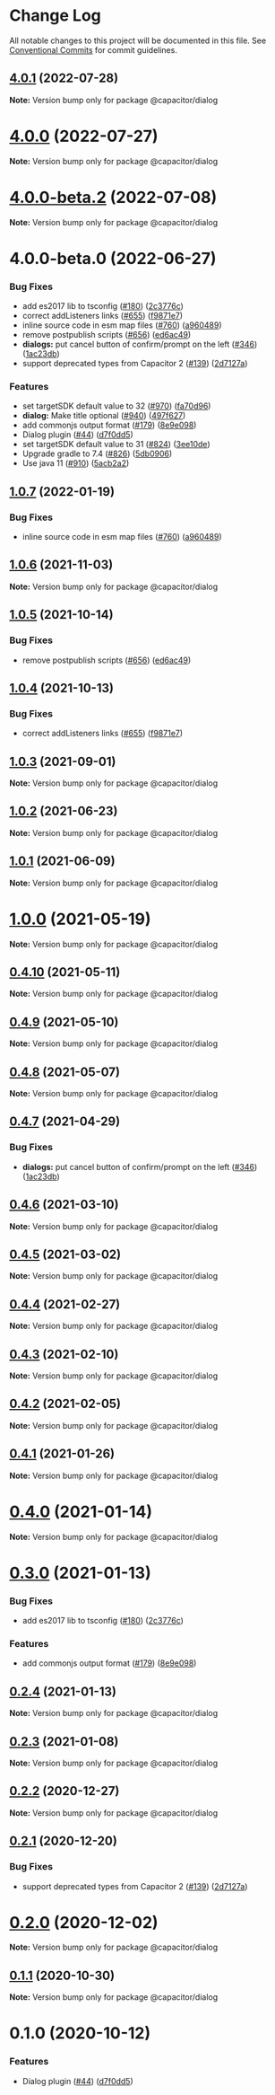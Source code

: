 # Change Log

All notable changes to this project will be documented in this file.
See [Conventional Commits](https://conventionalcommits.org) for commit guidelines.

## [4.0.1](https://github.com/ionic-team/capacitor-plugins/compare/4.0.0...4.0.1) (2022-07-28)

**Note:** Version bump only for package @capacitor/dialog





# [4.0.0](https://github.com/ionic-team/capacitor-plugins/compare/4.0.0-beta.2...4.0.0) (2022-07-27)

**Note:** Version bump only for package @capacitor/dialog





# [4.0.0-beta.2](https://github.com/ionic-team/capacitor-plugins/compare/4.0.0-beta.0...4.0.0-beta.2) (2022-07-08)

**Note:** Version bump only for package @capacitor/dialog





# 4.0.0-beta.0 (2022-06-27)


### Bug Fixes

* add es2017 lib to tsconfig ([#180](https://github.com/ionic-team/capacitor-plugins/issues/180)) ([2c3776c](https://github.com/ionic-team/capacitor-plugins/commit/2c3776c38ca025c5ee965dec10ccf1cdb6c02e2f))
* correct addListeners links ([#655](https://github.com/ionic-team/capacitor-plugins/issues/655)) ([f9871e7](https://github.com/ionic-team/capacitor-plugins/commit/f9871e7bd53478addb21155e148829f550c0e457))
* inline source code in esm map files ([#760](https://github.com/ionic-team/capacitor-plugins/issues/760)) ([a960489](https://github.com/ionic-team/capacitor-plugins/commit/a960489a19db0182b90d187a50deff9dfbe51038))
* remove postpublish scripts ([#656](https://github.com/ionic-team/capacitor-plugins/issues/656)) ([ed6ac49](https://github.com/ionic-team/capacitor-plugins/commit/ed6ac499ebf4a47525071ccbfc36c27503e11f60))
* **dialogs:** put cancel button of confirm/prompt on the left ([#346](https://github.com/ionic-team/capacitor-plugins/issues/346)) ([1ac23db](https://github.com/ionic-team/capacitor-plugins/commit/1ac23db5162fa94742f18f00daf87a62a63f8dca))
* support deprecated types from Capacitor 2 ([#139](https://github.com/ionic-team/capacitor-plugins/issues/139)) ([2d7127a](https://github.com/ionic-team/capacitor-plugins/commit/2d7127a488e26f0287951921a6db47c49d817336))


### Features

* set targetSDK default value to 32 ([#970](https://github.com/ionic-team/capacitor-plugins/issues/970)) ([fa70d96](https://github.com/ionic-team/capacitor-plugins/commit/fa70d96f141af751aae53ceb5642c46b204f5958))
* **dialog:** Make title optional ([#940](https://github.com/ionic-team/capacitor-plugins/issues/940)) ([497f627](https://github.com/ionic-team/capacitor-plugins/commit/497f6275ee6bc71295403e2cdc5a74b9cc31a310))
* add commonjs output format ([#179](https://github.com/ionic-team/capacitor-plugins/issues/179)) ([8e9e098](https://github.com/ionic-team/capacitor-plugins/commit/8e9e09862064b3f6771d7facbc4008e995d9b463))
* Dialog plugin ([#44](https://github.com/ionic-team/capacitor-plugins/issues/44)) ([d7f0dd5](https://github.com/ionic-team/capacitor-plugins/commit/d7f0dd547699734aa44528d01662e6f984668121))
* set targetSDK default value to 31 ([#824](https://github.com/ionic-team/capacitor-plugins/issues/824)) ([3ee10de](https://github.com/ionic-team/capacitor-plugins/commit/3ee10de98067984c1a4e75295d001c5a895c47f4))
* Upgrade gradle to 7.4 ([#826](https://github.com/ionic-team/capacitor-plugins/issues/826)) ([5db0906](https://github.com/ionic-team/capacitor-plugins/commit/5db0906f6264287c4f8e69dbaecf19d4d387824b))
* Use java 11 ([#910](https://github.com/ionic-team/capacitor-plugins/issues/910)) ([5acb2a2](https://github.com/ionic-team/capacitor-plugins/commit/5acb2a288a413492b163e4e97da46a085d9e4be0))





## [1.0.7](https://github.com/ionic-team/capacitor-plugins/compare/@capacitor/dialog@1.0.6...@capacitor/dialog@1.0.7) (2022-01-19)


### Bug Fixes

* inline source code in esm map files ([#760](https://github.com/ionic-team/capacitor-plugins/issues/760)) ([a960489](https://github.com/ionic-team/capacitor-plugins/commit/a960489a19db0182b90d187a50deff9dfbe51038))





## [1.0.6](https://github.com/ionic-team/capacitor-plugins/compare/@capacitor/dialog@1.0.5...@capacitor/dialog@1.0.6) (2021-11-03)

**Note:** Version bump only for package @capacitor/dialog





## [1.0.5](https://github.com/ionic-team/capacitor-plugins/compare/@capacitor/dialog@1.0.4...@capacitor/dialog@1.0.5) (2021-10-14)


### Bug Fixes

* remove postpublish scripts ([#656](https://github.com/ionic-team/capacitor-plugins/issues/656)) ([ed6ac49](https://github.com/ionic-team/capacitor-plugins/commit/ed6ac499ebf4a47525071ccbfc36c27503e11f60))





## [1.0.4](https://github.com/ionic-team/capacitor-plugins/compare/@capacitor/dialog@1.0.3...@capacitor/dialog@1.0.4) (2021-10-13)


### Bug Fixes

* correct addListeners links ([#655](https://github.com/ionic-team/capacitor-plugins/issues/655)) ([f9871e7](https://github.com/ionic-team/capacitor-plugins/commit/f9871e7bd53478addb21155e148829f550c0e457))





## [1.0.3](https://github.com/ionic-team/capacitor-plugins/compare/@capacitor/dialog@1.0.2...@capacitor/dialog@1.0.3) (2021-09-01)

**Note:** Version bump only for package @capacitor/dialog





## [1.0.2](https://github.com/ionic-team/capacitor-plugins/compare/@capacitor/dialog@1.0.1...@capacitor/dialog@1.0.2) (2021-06-23)

**Note:** Version bump only for package @capacitor/dialog





## [1.0.1](https://github.com/ionic-team/capacitor-plugins/compare/@capacitor/dialog@1.0.0...@capacitor/dialog@1.0.1) (2021-06-09)

**Note:** Version bump only for package @capacitor/dialog





# [1.0.0](https://github.com/ionic-team/capacitor-plugins/compare/@capacitor/dialog@0.4.10...@capacitor/dialog@1.0.0) (2021-05-19)

**Note:** Version bump only for package @capacitor/dialog





## [0.4.10](https://github.com/ionic-team/capacitor-plugins/compare/@capacitor/dialog@0.4.9...@capacitor/dialog@0.4.10) (2021-05-11)

**Note:** Version bump only for package @capacitor/dialog





## [0.4.9](https://github.com/ionic-team/capacitor-plugins/compare/@capacitor/dialog@0.4.8...@capacitor/dialog@0.4.9) (2021-05-10)

**Note:** Version bump only for package @capacitor/dialog





## [0.4.8](https://github.com/ionic-team/capacitor-plugins/compare/@capacitor/dialog@0.4.7...@capacitor/dialog@0.4.8) (2021-05-07)

**Note:** Version bump only for package @capacitor/dialog





## [0.4.7](https://github.com/ionic-team/capacitor-plugins/compare/@capacitor/dialog@0.4.6...@capacitor/dialog@0.4.7) (2021-04-29)


### Bug Fixes

* **dialogs:** put cancel button of confirm/prompt on the left ([#346](https://github.com/ionic-team/capacitor-plugins/issues/346)) ([1ac23db](https://github.com/ionic-team/capacitor-plugins/commit/1ac23db5162fa94742f18f00daf87a62a63f8dca))





## [0.4.6](https://github.com/ionic-team/capacitor-plugins/compare/@capacitor/dialog@0.4.5...@capacitor/dialog@0.4.6) (2021-03-10)

**Note:** Version bump only for package @capacitor/dialog





## [0.4.5](https://github.com/ionic-team/capacitor-plugins/compare/@capacitor/dialog@0.4.4...@capacitor/dialog@0.4.5) (2021-03-02)

**Note:** Version bump only for package @capacitor/dialog





## [0.4.4](https://github.com/ionic-team/capacitor-plugins/compare/@capacitor/dialog@0.4.3...@capacitor/dialog@0.4.4) (2021-02-27)

**Note:** Version bump only for package @capacitor/dialog





## [0.4.3](https://github.com/ionic-team/capacitor-plugins/compare/@capacitor/dialog@0.4.2...@capacitor/dialog@0.4.3) (2021-02-10)

**Note:** Version bump only for package @capacitor/dialog





## [0.4.2](https://github.com/ionic-team/capacitor-plugins/compare/@capacitor/dialog@0.4.1...@capacitor/dialog@0.4.2) (2021-02-05)

**Note:** Version bump only for package @capacitor/dialog





## [0.4.1](https://github.com/ionic-team/capacitor-plugins/compare/@capacitor/dialog@0.4.0...@capacitor/dialog@0.4.1) (2021-01-26)

**Note:** Version bump only for package @capacitor/dialog





# [0.4.0](https://github.com/ionic-team/capacitor-plugins/compare/@capacitor/dialog@0.3.0...@capacitor/dialog@0.4.0) (2021-01-14)

**Note:** Version bump only for package @capacitor/dialog





# [0.3.0](https://github.com/ionic-team/capacitor-plugins/compare/@capacitor/dialog@0.2.4...@capacitor/dialog@0.3.0) (2021-01-13)


### Bug Fixes

* add es2017 lib to tsconfig ([#180](https://github.com/ionic-team/capacitor-plugins/issues/180)) ([2c3776c](https://github.com/ionic-team/capacitor-plugins/commit/2c3776c38ca025c5ee965dec10ccf1cdb6c02e2f))


### Features

* add commonjs output format ([#179](https://github.com/ionic-team/capacitor-plugins/issues/179)) ([8e9e098](https://github.com/ionic-team/capacitor-plugins/commit/8e9e09862064b3f6771d7facbc4008e995d9b463))





## [0.2.4](https://github.com/ionic-team/capacitor-plugins/compare/@capacitor/dialog@0.2.3...@capacitor/dialog@0.2.4) (2021-01-13)

**Note:** Version bump only for package @capacitor/dialog





## [0.2.3](https://github.com/ionic-team/capacitor-plugins/compare/@capacitor/dialog@0.2.2...@capacitor/dialog@0.2.3) (2021-01-08)

**Note:** Version bump only for package @capacitor/dialog





## [0.2.2](https://github.com/ionic-team/capacitor-plugins/compare/@capacitor/dialog@0.2.1...@capacitor/dialog@0.2.2) (2020-12-27)

**Note:** Version bump only for package @capacitor/dialog





## [0.2.1](https://github.com/ionic-team/capacitor-plugins/compare/@capacitor/dialog@0.2.0...@capacitor/dialog@0.2.1) (2020-12-20)


### Bug Fixes

* support deprecated types from Capacitor 2 ([#139](https://github.com/ionic-team/capacitor-plugins/issues/139)) ([2d7127a](https://github.com/ionic-team/capacitor-plugins/commit/2d7127a488e26f0287951921a6db47c49d817336))





# [0.2.0](https://github.com/ionic-team/capacitor-plugins/compare/@capacitor/dialog@0.1.1...@capacitor/dialog@0.2.0) (2020-12-02)

**Note:** Version bump only for package @capacitor/dialog





## [0.1.1](https://github.com/ionic-team/capacitor-plugins/compare/@capacitor/dialog@0.1.0...@capacitor/dialog@0.1.1) (2020-10-30)

**Note:** Version bump only for package @capacitor/dialog





# 0.1.0 (2020-10-12)


### Features

* Dialog plugin ([#44](https://github.com/ionic-team/capacitor-plugins/issues/44)) ([d7f0dd5](https://github.com/ionic-team/capacitor-plugins/commit/d7f0dd547699734aa44528d01662e6f984668121))
